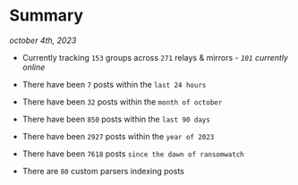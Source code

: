 
# Summary
_october 4th, 2023_

- Currently tracking `153` groups across `271` relays & mirrors - _`101` currently online_

- There have been `7` posts within the `last 24 hours`

- There have been `32` posts within the `month of october`

- There have been `850` posts within the `last 90 days`

- There have been `2927` posts within the `year of 2023`

- There have been `7618` posts `since the dawn of ransomwatch`

- There are `80` custom parsers indexing posts
